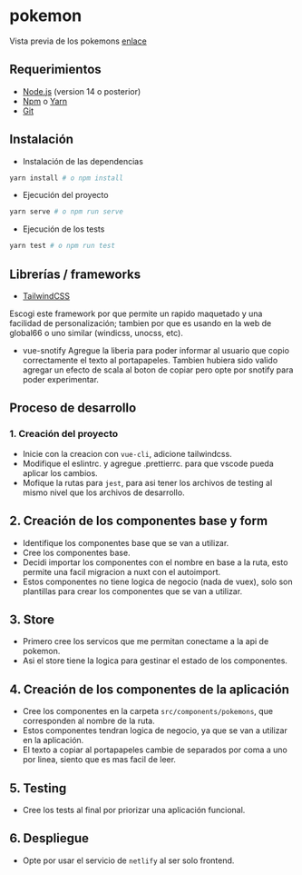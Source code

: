 # pokemon

Vista previa de los pokemons [enlace](https://pokemon-ediaz.netlify.app/)

## Requerimientos

- [Node.js](https://nodejs.org/en/) (version 14 o posterior)
- [Npm](https://www.npmjs.com/) o [Yarn](https://yarnpkg.com/)
- [Git](https://git-scm.com/)

## Instalación

- Instalación de las dependencias

```bash
yarn install # o npm install
```

- Ejecución del proyecto

```bash
yarn serve # o npm run serve
```

- Ejecución de los tests

```bash
yarn test # o npm run test
```

## Librerías / frameworks

- [TailwindCSS](https://tailwindcss.com/)

Escogi este framework por que permite un rapido maquetado y una facilidad de personalización; tambien por que es usando en la web de global66 o uno similar (windicss, unocss, etc).

- vue-snotify
  Agregue la liberia para poder informar al usuario que copio correctamente el texto al portapapeles.
  Tambien hubiera sido valido agregar un efecto de scala al boton de copiar pero opte por snotify para poder experimentar.

## Proceso de desarrollo

### 1. Creación del proyecto

- Inicie con la creacion con `vue-cli`, adicione tailwindcss.
- Modifique el eslintrc. y agregue .prettierrc. para que vscode pueda aplicar los cambios.
- Mofique la rutas para `jest`, para asi tener los archivos de testing al mismo nivel que los archivos de desarrollo.

## 2. Creación de los componentes base y form

- Identifique los componentes base que se van a utilizar.
- Cree los componentes base.
- Decidi importar los componentes con el nombre en base a la ruta, esto permite una facil migracion a nuxt con el autoimport.
- Estos componentes no tiene logica de negocio (nada de vuex), solo son plantillas para crear los componentes que se van a utilizar.

## 3. Store

- Primero cree los servicos que me permitan conectame a la api de pokemon.
- Asi el store tiene la logica para gestinar el estado de los componentes.

## 4. Creación de los componentes de la aplicación

- Cree los componentes en la carpeta `src/components/pokemons`, que corresponden al nombre de la ruta.
- Estos componentes tendran logica de negocio, ya que se van a utilizar en la aplicación.
- El texto a copiar al portapapeles cambie de separados por coma a uno por linea, siento que es mas facil de leer.

## 5. Testing

- Cree los tests al final por priorizar una aplicación funcional.

## 6. Despliegue

- Opte por usar el servicio de `netlify` al ser solo frontend.
